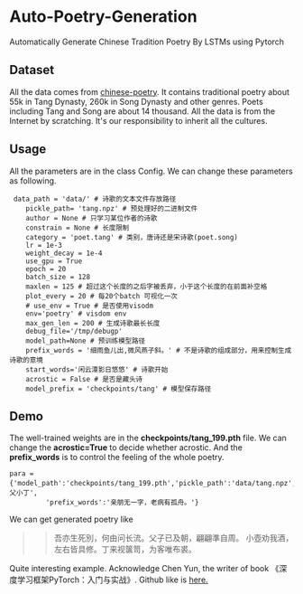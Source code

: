 # Auto-Poetry-Generation
Automatically Generate Chinese Tradition Poetry By LSTMs using Pytorch
## Dataset
All the data comes from [chinese-poetry](https://github.com/chinese-poetry/chinese-poetry).
It contains traditional poetry about 55k in Tang Dynasty, 260k in Song Dynasty and other genres. Poets including Tang and Song are about 14 thousand.
All the data is from the Internet by scratching. It's our responsibility to inherit all the cultures.
## Usage
All the parameters are in the class Config. We can change these parameters as following.
```
 data_path = 'data/' # 诗歌的文本文件存放路径
    pickle_path= 'tang.npz' # 预处理好的二进制文件 
    author = None # 只学习某位作者的诗歌
    constrain = None # 长度限制
    category = 'poet.tang' # 类别，唐诗还是宋诗歌(poet.song)
    lr = 1e-3 
    weight_decay = 1e-4
    use_gpu = True
    epoch = 20  
    batch_size = 128
    maxlen = 125 # 超过这个长度的之后字被丢弃，小于这个长度的在前面补空格
    plot_every = 20 # 每20个batch 可视化一次
    # use_env = True # 是否使用visodm
    env='poetry' # visdom env
    max_gen_len = 200 # 生成诗歌最长长度
    debug_file='/tmp/debugp'
    model_path=None # 预训练模型路径
    prefix_words = '细雨鱼儿出,微风燕子斜。' # 不是诗歌的组成部分，用来控制生成诗歌的意境
    start_words='闲云潭影日悠悠' # 诗歌开始
    acrostic = False # 是否是藏头诗
    model_prefix = 'checkpoints/tang' # 模型保存路径
```
## Demo
The well-trained weights are in the **checkpoints/tang_199.pth** file.
We can change the **acrostic=True** to decide whether acrostic. And the **prefix_words** is to control the feeling of the whole poetry.
```
para = {'model_path':'checkpoints/tang_199.pth','pickle_path':'data/tang.npz','start_words':'吾父小丁',
         'prefix_words':'亲朋无一字，老病有孤舟。'}
```
We can get generated poetry like 
>>  吾亦生死別，何由问长流。父子已及朝，翩翩準自周。
>> 小壺劝我酒，左右皆具修。丁来视箧笥，为客唯布裘。

Quite interesting example.
Acknowledge Chen Yun, the writer of book  《深度学习框架PyTorch：入门与实战》. Github like is [here.](https://github.com/chenyuntc/pytorch-book)
